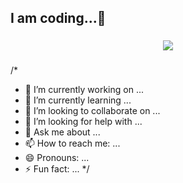 ## I am coding...👋

###

<div align="center">
  <img src="https://visitor-badge.laobi.icu/badge?page_id=avk9.avk9&"  />
</div>

###
/*
- 🔭 I’m currently working on ...
- 🌱 I’m currently learning ...
- 👯 I’m looking to collaborate on ...
- 🤔 I’m looking for help with ...
- 💬 Ask me about ...
- 📫 How to reach me: ...
- 😄 Pronouns: ...
- ⚡ Fun fact: ...
  */
